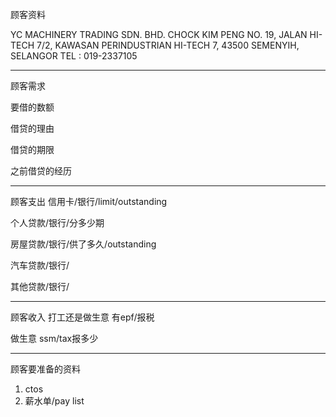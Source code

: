 顾客资料

YC MACHINERY TRADING SDN. BHD. CHOCK KIM PENG NO. 19, JALAN HI-TECH 7/2, KAWASAN PERINDUSTRIAN HI-TECH 7, 43500 SEMENYIH, SELANGOR TEL : 019-2337105

-----------------
顾客需求


要借的数额

借贷的理由

借贷的期限

之前借贷的经历


--------------
顾客支出
信用卡/银行/limit/outstanding


个人贷款/银行/分多少期

房屋贷款/银行/供了多久/outstanding

汽车贷款/银行/


其他贷款/银行/

-----------
顾客收入
打工还是做生意
有epf/报税

做生意 ssm/tax报多少

-------
顾客要准备的资料
1. ctos
2. 薪水单/pay list




